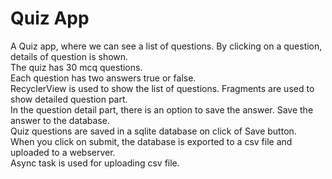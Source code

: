 # Quiz App

A Quiz app, where we can see a list of questions. By clicking on a question, details of question is shown.  
The quiz has 30 mcq questions.  
Each question has two answers true or false.  
RecyclerView is used to show the list of questions. Fragments are used to show detailed question part.  
In the question detail part, there is an option to save the answer. Save the answer to the database.  
Quiz questions are saved in a sqlite database on click of Save button.  
When you click on submit, the database is exported to a csv file and uploaded to a webserver.  
Async task is used for uploading csv file.  
